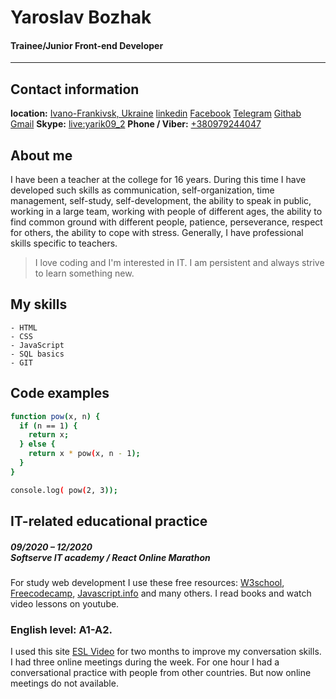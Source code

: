 # Yaroslav Bozhak
#### Trainee/Junior Front-end Developer
---
## Contact information
**location:** [Ivano-Frankivsk, Ukraine]
[linkedin] 
[Facebook]
[Telegram]
[Githab]
[Gmail]
**Skype:** [live:yarik09_2][skype]
**Phone / Viber:** [+380979244047][phone]                                  

## About me
I have been a teacher at the college for 16 years. During this time I have developed such skills as communication, self-organization, time management, self-study, self-development, the ability to speak in public, working in a large team, working with people of different ages, the ability to find common ground with different people, patience, perseverance, respect for others, the ability to cope with stress. Generally, I have professional skills specific to teachers.

> I love coding and I'm interested in IT. I am persistent and always strive to learn something new.

## My skills
	- HTML
	- CSS	
	- JavaScript
	- SQL basics
	- GIT

## Code examples

```sh
function pow(x, n) {
  if (n == 1) {
    return x;
  } else {
    return x * pow(x, n - 1);
  }
}

console.log( pow(2, 3));
```
## IT-related educational practice
##### *09/2020 – 12/2020 <br> Softserve IT academy / React Online Marathon*

For study web development I use these free resources: [W3school], [Freecodecamp], [Javascript.info] and many others. I read books and watch video lessons on youtube.

### English level: A1-A2.
I used this site [ESL Video] for two months to improve my conversation skills. I had three online meetings during the week. For one hour I had a conversational practice with people from other countries. But now online meetings do not available. 	




[Ivano-Frankivsk, Ukraine]: <https://goo.gl/maps/x7jHEd17U8vQ1PCi6>
[linkedin]: <https://www.linkedin.com/in/yaroslav-bozhak/>
[Facebook]: <https://www.facebook.com/yaroslav.bozhak>
[Telegram]: <http://t.me/Bozhak>
[Githab]: <https://github.com/Yaroslav09>
[Gmail]: <mailto:yarik09@gmail.com>
[skype]: <tel://live:yarik09_2>
[phone]: <tel:+380979244047>

[w3school]:<https://www.w3schools.com/>
[freecodecamp]: <https://www.freecodecamp.org/>
[javascript.info]: <https://javascript.info/>

[ESL Video]: <https://www.eslvideo.com/index.php>